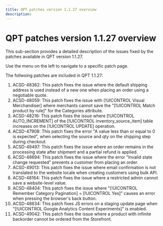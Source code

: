```yaml
---
title: QPT patches version 1.1.27 overview
description: 
---
```


# QPT patches version 1.1.27 overview

This sub-section provides a detailed description of the issues fixed by the patches available in QPT version 1.1.27. 

Use the menu on the left to navigate to a specific patch page.

The follwoing patches are included in QPT 1.1.27:

1. ACSD-48362: This patch fixes the issue where the default shipping address is used instead of a new one when placing an order using a negotiable quote.
1. ACSD-48059: This patch fixes the issue with [!UICONTROL Visual Merchandiser] where merchants cannot save the "[!UICONTROL Match product by rule]" for the Categories attribute.
1. ACSD-48216: This patch fixes the issue where [!UICONTROL AUTO_INCREMENT] of the [!UICONTROL inventory_source_item] table increases on the [!UICONTROL UPDATE] operation.
1. ACSD-47908: This patch fixes the error "A value less than or equal to 0 is expected", when selecting the source and qty on the shipping step during checkout.
1. ACSD-49497: This patch fixes the issue where an order remains in the processing state after shipment and a partial refund is applied.
1. ACSD-48694: This patch fixes the issue where the error "Invalid state change requested" prevents a customer from placing an order.
1. ACSD-49013: This patch fixes the issue where email confirmation is not translated to the website locale when creating customers using bulk API.
1. ACSD-48164: This patch fixes the issue where a restricted admin cannot save a website-level value.
1. ACSD-48404: This patch fixes the issue where "[!UICONTROL Remember Category Pagination] = [!UICONTROL Yes]" causes an error when pressing the browser's back button.
1. ACSD-48634: This patch fixes JS errors on a staging update page when "[!UICONTROL Google Analytics Content Experiments]" is enabled.
1. ACSD-49042: This patch fixes the issue where a product with infinite backorder cannot be ordered from the Storefront.





